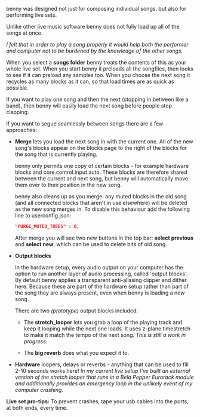 benny was designed not just for composing individual songs, but also for performing live sets.

Unlike other live music software benny does not fully load up all of the songs at once. 

*I felt that in order to play a song properly it would help both the performer and computer not to be burdened by the knowledge of the other songs.*

When you select a **songs folder** benny treats the contents of this as your whole live set. When you start benny it preloads all the songfiles, then looks to see if it can preload any samples too. When you choose the next song it recycles as many blocks as it can, so that load times are as quick as possible. 

If you want to play one song and then the next (stopping in between like a band), then benny will easily load the next song before people stop clapping.

If you want to segue seamlessly between songs there are a few approaches:

- **Merge** lets you load the next song in with the current one. All of the new song's blocks appear on the blocks page to the right of the blocks for the song that is currently playing. 

    benny only permits one copy of certain blocks - for example hardware blocks and core.control.input.auto. These blocks are therefore shared between the current and next song, but benny will automatically move them over to their position in the new song.
    
    benny also cleans up as you merge: any muted blocks in the old song (and all connected blocks that aren't in use elsewhere) will be deleted as the new song merges in. To disable this behaviour add the following line to userconfig.json:

    ```json
    "PURGE_MUTED_TREES" : 0,
    ```
        
    After merge you will see two new buttons in the top bar: **select previous** and **select new**, which can be used to delete bits of old song.

- **Output blocks** 

    In the hardware setup, every audio output on your computer has the option to run another layer of audio processing, called 'output blocks'. By default benny applies a transparent anti-aliasing clipper and dither here. Because these are part of the hardware setup rather than part of the song they are always present, even when benny is loading a new song.

    There are two *(prototype)* output blocks included:
    
    - The **stretch_looper** lets you grab a loop of the playing track and keep it looping while the next one loads. It uses z-plane timestretch to make it match the tempo of the next song. *This is still a work in progress.*

    - The **big reverb** does what you expect it to.

- **Hardware** loopers, delays or reverbs - anything that can be used to fill 2-10 seconds works here! *In my current live setup I've built an external version of the stretch looper that runs in a Bela Pepper Eurorack module and additionally provides an emergency loop in the unlikely event of my computer crashing.*

**Live set pro-tips:** To prevent crashes, tape your usb cables into the ports, at both ends, every time.
